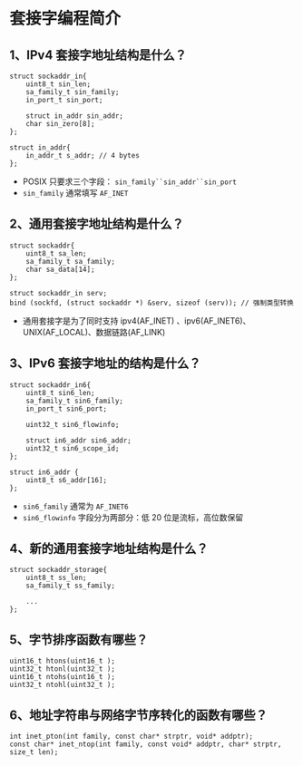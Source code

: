 # 套接字编程简介

## 1、IPv4 套接字地址结构是什么？

```
struct sockaddr_in{
    uint8_t sin_len;
    sa_family_t sin_family;
    in_port_t sin_port;
    
    struct in_addr sin_addr;
    char sin_zero[8];
};

struct in_addr{
    in_addr_t s_addr; // 4 bytes
};

```

- POSIX 只要求三个字段： `sin_family``sin_addr``sin_port `
-  `sin_family` 通常填写 `AF_INET`

## 2、通用套接字地址结构是什么？

```
struct sockaddr{
    uint8_t sa_len;
    sa_family_t sa_family;
    char sa_data[14]; 
};

struct sockaddr_in serv;
bind (sockfd, (struct sockaddr *) &serv, sizeof (serv)); // 强制类型转换

```
- 通用套接字是为了同时支持 ipv4(AF_INET) 、ipv6(AF_INET6)、UNIX(AF_LOCAL)、数据链路(AF_LINK)

## 3、IPv6 套接字地址的结构是什么？

```
struct sockaddr_in6{
    uint8_t sin6_len;
    sa_family_t sin6_family;
    in_port_t sin6_port;
    
    uint32_t sin6_flowinfo; 
    
    struct in6_addr sin6_addr;
    uint32_t sin6_scope_id; 
};

struct in6_addr {
    uint8_t s6_addr[16];
};

```
- `sin6_family` 通常为 `AF_INET6`
- `sin6_flowinfo` 字段分为两部分：低 20 位是流标，高位数保留

## 4、新的通用套接字地址结构是什么？

```
struct sockaddr_storage{
    uint8_t ss_len;
    sa_family_t ss_family; 
    
    ...
};

```

## 5、字节排序函数有哪些？

```
uint16_t htons(uint16_t ); 
uint32_t htonl(uint32_t );
uint16_t ntohs(uint16_t ); 
uint32_t ntohl(uint32_t );

```

## 6、地址字符串与网络字节序转化的函数有哪些？

```
int inet_pton(int family, const char* strptr, void* addptr); 
const char* inet_ntop(int family, const void* addptr, char* strptr, size_t len); 

```